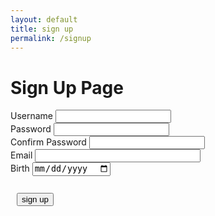 ```yaml
---
layout: default
title: sign up
permalink: /signup
---
```


<h1> Sign Up Page</h1>

<div class="signcontain">
    <div class="signup">
        <div style="">
            <label class="signupL">Username</label>
            <input id = "username" type="text"/>
        </div>
        <div style="">
            <label class="signupL">Password</label>
            <input id = "password" type="password">
        </div>
        <div style="">
            <label class="signupL">Confirm Password</label>
            <input id = "confirm_password" type="password">
        </div>
        <div style="">
            <label class="signupL">Email</label>
            <input type="email" id="email" pattern=".+@globex\.com" size="30" required />
        </div>
        <div style="">
            <label class="signupL">Birth</label>
            <input id="birth" type="date">
        </div>
    </div>
    <br>
</div>
<div style="padding: 10px">
    <button id="signUPbutton" type="submit">sign up</button>
</div>
<div id="john"></div>
<script> 
function dateFormatter(date) {
  date = new Date(date);
  const date_string =
    ((date.getMonth() + 1).toString().length === 2
      ? date.getMonth() + 1
      : "0" + (date.getMonth() + 1).toString()) +
    "-" +
    (date.getDate().toString().length === 2
      ? date.getDate()
      : "0" + date.getDate().toString()) +
    "-" +
    date.getFullYear();
  return date_string;
}
function signup() {
    var password = document.getElementById("password").value;
    var confirm_password = document.getElementById("confirm_password").value;
    var username = document.getElementById("username").value;
    var birth = document.getElementById('birth').value;
    var email = document.getElementById('email').value;
    const login_url = "https://y2kcoders.stu.nighthawkcodingsociety.com/api/person/username";
const url = "https://y2kcoders.stu.nighthawkcodingsociety.com/api/person/post";
dob = dateFormatter(birth);
fetch(login_url)
            .then(response => response.json())
                .then(data => {
                    console.log(data);
                    for (var i = 0; i < data.length; i++) {
                        if (data[i] === username) {
                            alert("Username is already existed");
                        }
                    }
                })
    .then(data => {
        // Assuming 'data' is an array of usernames
        data.forEach(user => {
            if (user === username) {
                alert("Username already exists");
                return;
            }
        });
    })
    .catch(error => {
        console.error('Error:', error);
    });
    if(username.length === 0){
        alert("please enter your username");
        return;
    }
    if(password.length === 0){
        alert("please enter your password");
        return;
    }
    if (dob === "") {
        alert("Please write your birth");
        return;
    }
    const post_url = url + "?email=" + email + "&name=" + username + "&password=" + password + "&dob=" + dob;
    if (password == confirm_password) {
        fetch(post_url, {method: "POST", headers: {"Content-Type": "application/json"}})
            .then(response => {
                if (response.status !== 200) {
                const errorMsg = 'Database create error: ' + response.status;
                console.log(errorMsg);
                return;
                }
                // response contains valid result
                response.json().then(data => {
                    console.log(data);
                    //add a table row for the new/created userid
                })
            })
    } else {
        alert("password is not matched");
    }
}
document.getElementById('signUPbutton').addEventListener('click', signup);
</script>

